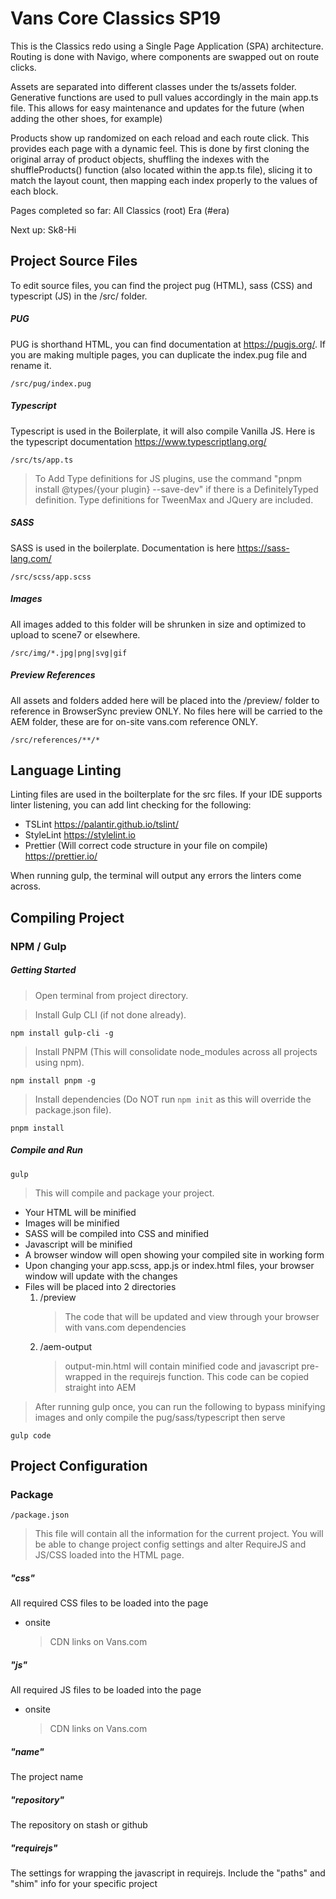 # Vans Core Classics SP19

This is the Classics redo using a Single Page Application (SPA) architecture. Routing is done with Navigo, where components are swapped out on route clicks.

Assets are separated into different classes under the ts/assets folder. Generative functions are used to pull values accordingly in the main app.ts file. This allows for easy maintenance and updates for the future (when adding the other shoes, for example)

Products show up randomized on each reload and each route click. This provides each page with a dynamic feel. This is done by first cloning the original array of product objects, shuffling the indexes with the shuffleProducts() function (also located within the app.ts file), slicing it to match the layout count, then mapping each index properly to the values of each block.

Pages completed so far:
All Classics (root)
Era (#era)

Next up:
Sk8-Hi

## Project Source Files

To edit source files, you can find the project pug (HTML), sass (CSS) and typescript (JS) in the /src/ folder.

##### PUG

PUG is shorthand HTML, you can find documentation at https://pugjs.org/.
If you are making multiple pages, you can duplicate the index.pug file and rename it.

    /src/pug/index.pug

##### Typescript

Typescript is used in the Boilerplate, it will also compile Vanilla JS. Here is the typescript documentation https://www.typescriptlang.org/

    /src/ts/app.ts

> To Add Type definitions for JS plugins, use the command "pnpm install @types/{your plugin} --save-dev" if there is a DefinitelyTyped definition. Type definitions for TweenMax and JQuery are included.

##### SASS

SASS is used in the boilerplate. Documentation is here https://sass-lang.com/

    /src/scss/app.scss

##### Images

All images added to this folder will be shrunken in size and optimized to upload to scene7 or elsewhere.

    /src/img/*.jpg|png|svg|gif

##### Preview References

All assets and folders added here will be placed into the /preview/ folder to reference in BrowserSync preview ONLY. No files here will be carried to the AEM folder, these are for on-site vans.com reference ONLY.

    /src/references/**/*

## Language Linting

Linting files are used in the boilterplate for the src files. If your IDE supports linter listening, you can add lint checking for the following:

- TSLint https://palantir.github.io/tslint/
- StyleLint https://stylelint.io
- Prettier (Will correct code structure in your file on compile) https://prettier.io/

When running gulp, the terminal will output any errors the linters come across.

## Compiling Project

### NPM / Gulp

##### Getting Started

> Open terminal from project directory.

> Install Gulp CLI (if not done already).

    npm install gulp-cli -g

> Install PNPM (This will consolidate node_modules across all projects using npm).

    npm install pnpm -g

> Install dependencies (Do NOT run `npm init` as this will override the package.json file).

    pnpm install

##### Compile and Run

    gulp

> This will compile and package your project.

- Your HTML will be minified
- Images will be minified
- SASS will be compiled into CSS and minified
- Javascript will be minified
- A browser window will open showing your compiled site in working form
- Upon changing your app.scss, app.js or index.html files, your browser window will update with the changes
- Files will be placed into 2 directories
  1. /preview
     > The code that will be updated and view through your browser with vans.com dependencies
  2. /aem-output
     > output-min.html will contain minified code and javascript pre-wrapped in the requirejs function. This code can be copied straight into AEM

> After running gulp once, you can run the following to bypass minifying images and only compile the pug/sass/typescript then serve

    gulp code

## Project Configuration

### Package

    /package.json

> This file will contain all the information for the current project. You will be able to change project config settings and alter RequireJS and JS/CSS loaded into the HTML page.

##### "css"

All required CSS files to be loaded into the page

- onsite

  > CDN links on Vans.com

##### "js"

All required JS files to be loaded into the page

- onsite

  > CDN links on Vans.com

##### "name"

The project name

##### "repository"

The repository on stash or github

##### "requirejs"

The settings for wrapping the javascript in requirejs. Include the "paths" and "shim" info for your specific project
